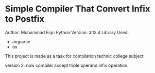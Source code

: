 # Simple Compiler That Convert Infix to Postfix
Author: Muhammad Fiqri
Python Version: 3.12.4
Library Used:
- argparse
- os

This project is made as a task for compilation technic college subject

version 2: now compiler accept triple operand infix operation